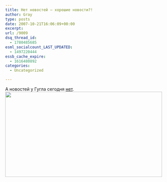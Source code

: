 ```yaml
---
title: Нет новостей — хорошие новости?!
author: Gray
type: posts
date: 2007-10-21T16:06:09+00:00
excerpt:
url: /9009
dsq_thread_id:
  - 1780485685
esml_socialcount_LAST_UPDATED:
  - 1497220444
essb_cache_expire:
  - 1616480892
categories:
  - Uncategorized

---
```








А новостей у Гугла сегодня <a href="http://news.google.com/" target="_blank">нет</a>.  
[<img src="https://i0.wp.com/img-fotki.yandex.ru/get/6/gray7400.33/0_4739_83d5ab73_L.jpg?resize=500%2C272" width="500" height="272" title="" alt="" border="0" data-recalc-dims="1" />][1]

 [1]: http://fotki.yandex.ru/users/gray7400/view/18233